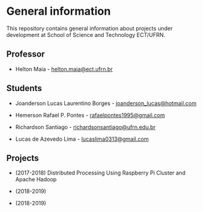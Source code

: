 # General information 
This repository contains general information about projects under development at School of Science and Technology ECT/UFRN.

## Professor

* Helton Maia - helton.maia@ect.ufrn.br

## Students

* Joanderson Lucas Laurentino Borges - joanderson_lucas@hotmail.com

* Hemerson Rafael P. Pontes - rafaelpontes1995@gmail.com

* Richardson Santiago - richardsonsantiago@ufrn.edu.br

* Lucas de Azevedo Lima - lucaslima0313@gmail.com

## Projects

* (2017-2018) Distributed Processing Using Raspberry Pi Cluster and Apache Hadoop

* (2018-2019)

* (2018-2019)



 
